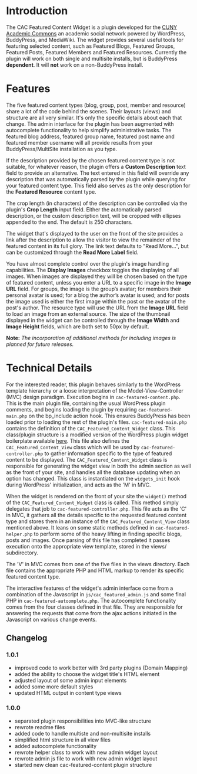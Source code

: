 # Introduction
The CAC Featured Content Widget is a plugin developed for the [CUNY Academic Commons](http://commons.gc.cuny.edu) an academic social network powered by WordPress, BuddyPress, and MediaWiki. The widget provides several useful tools for featuring selected content, such as Featured Blogs, Featured Groups, Featured Posts, Featured Members and Featured Resources. Currently the plugin will work on both single and multisite installs, but is BuddyPress __dependent__. It will __not__ work on a non-BuddyPress install.

# Features
The five featured content types (blog, group, post, member and resource) share a lot of the code behind the scenes. Their layouts (views) and structure are all very similar. It's only the specific details about each that change. The admin interface for the plugin has been augmented with autocomplete functionality to help simplify administrative tasks. The featured blog address, featured group name, featured post name and featured member username will all provide results from your BuddyPress/MultiSite installation as you type.

If the description provided by the chosen featured content type is not suitable, for whatever reason, the plugin offers a __Custom Description__ text field to provide an alternative. The text entered in this field will override any description that was automatically parsed by the plugin while querying for your featured content type. This field also serves as the only description for the __Featured Resource__ content type.

The crop length (in characters) of the description can be controlled via the plugin's __Crop Length__ input field. Either the automatically parsed description, or the custom description text, will be cropped with ellipses appended to the end. The default is 250 characters.

The widget that's displayed to the user on the front of the site provides a link after the description to allow the visitor to view the remainder of the featured content in its full glory. The link text defaults to "Read More...", but can be customized through the __Read More Label__ field.

You have almost complete control over the plugin's image handling capabilities. The __Display Images__ checkbox toggles the displaying of all images. When images are displayed they will be chosen based on the type of featured content, unless you enter a URL to a specific image in the __Image URL__ field. For groups, the image is the group’s avatar; for members their personal avatar is used; for a blog the author’s avatar is used; and for posts the image used is either the first image within the post or the avatar of the post's author. The resource type will use the URL from the __Image URL__ field to load an image from an external source. The size of the thumbnail displayed in the widget can be controlled through the __Image Width__ and __Image Height__ fields, which are both set to 50px by default.

__Note:__ *The incorporation of additional methods for including images is planned for future releases.*

# Technical Details
For the interested reader, this plugin behaves similarly to the WordPress template hierarchy or a loose interpretation of the Model-View-Controller (MVC) design paradigm. Execution begins in `cac-featured-content.php`. This is the main plugin file, containing the usual WordPress plugin comments, and begins loading the plugin by requiring `cac-featured-main.php` on the bp_include action hook. This ensures BuddyPress has been loaded prior to loading the rest of the plugin's files. `cac-featured-main.php` contains the definition of the `CAC_Featured_Content_Widget` class. This class/plugin structure is a modified version of the WordPress plugin widget boilerplate available [here](https://gist.github.com/1229641). This file also defines the `CAC_Featured_Content_View` class which will be used by `cac-featured-controller.php` to gather information specific to the type of featured content to be displayed. The `CAC_Featured_Content_Widget` class is responsible for generating the widget view in both the admin section as well as the front of your site, and handles all the database updating when an option has changed. This class is instantiated on the `widgets_init` hook during WordPress' initialization, and acts as the 'M' in MVC.

When the widget is rendered on the front of your site the `widget()` method of the `CAC_Featured_Content_Widget` class is called. This method simply delegates that job to `cac-featured-controller.php`. This file acts as the 'C' in MVC, it gathers all the details specific to the requested featured content type and stores them in an instance of the `CAC_Featured_Content_View` class mentioned above. It leans on some static methods defined in `cac-featured-helper.php` to perform some of the heavy lifting in finding specific blogs, posts and images. Once parsing of this file has completed it passes execution onto the appropriate view template, stored in the views/ subdirectory.

The 'V' in MVC comes from one of the five files in the views directory. Each file contains the appropriate PHP and HTML markup to render its specific featured content type.

The interactive features of the widget's admin interface come from a combination of the Javascript in `js/cac_featured_admin.js` and some final PHP in `cac-featured-autoomplete.php`. The autocomplete functionality comes from the four classes defined in that file. They are responsible for answering the requests that come from the ajax actions initiated in the Javascript on various change events.

## Changelog

### 1.0.1
* improved code to work better with 3rd party plugins (Domain Mapping)
* added the ability to choose the widget title's HTML element
* adjusted layout of some admin input elements
* added some more default styles
* updated HTML output in content type views

### 1.0.0
* separated plugin responsibilities into MVC-like structure
* rewrote readme files
* added code to handle multiste and non-multisite installs
* simplified html structure in all view files
* added autocomplete functionality
* rewrote helper class to work with new admin widget layout
* rewrote admin js file to work with new admin widget layout
* started new clean cac-featured-content plugin structure

